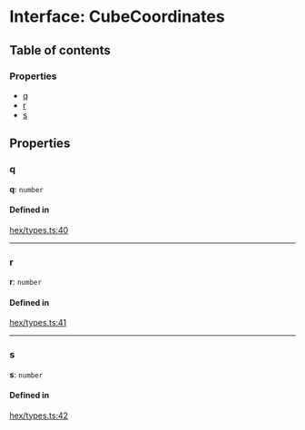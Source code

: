 # Interface: CubeCoordinates

## Table of contents

### Properties

- [q](CubeCoordinates.md#q)
- [r](CubeCoordinates.md#r)
- [s](CubeCoordinates.md#s)

## Properties

### <a id="q" name="q"></a> q

 **q**: `number`

#### Defined in

[hex/types.ts:40](https://github.com/flauwekeul/honeycomb/blob/e7a5c34/src/hex/types.ts#L40)

___

### <a id="r" name="r"></a> r

 **r**: `number`

#### Defined in

[hex/types.ts:41](https://github.com/flauwekeul/honeycomb/blob/e7a5c34/src/hex/types.ts#L41)

___

### <a id="s" name="s"></a> s

 **s**: `number`

#### Defined in

[hex/types.ts:42](https://github.com/flauwekeul/honeycomb/blob/e7a5c34/src/hex/types.ts#L42)
